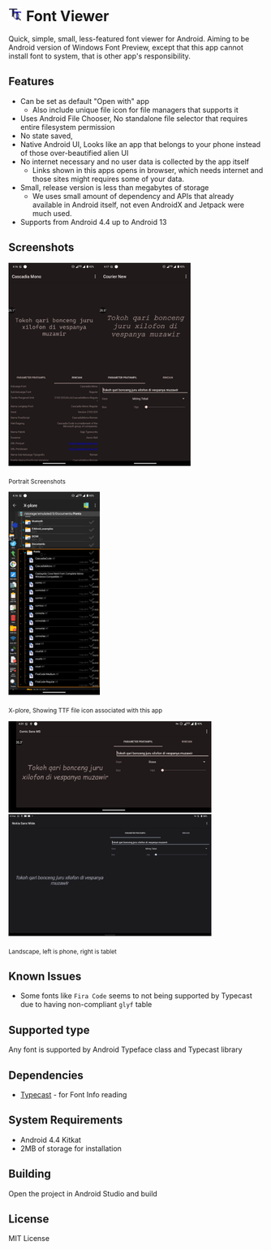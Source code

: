 # <img src="readme/icon.png" alt="Icon" style="height: 1em"> Font Viewer
Quick, simple, small, less-featured font viewer for Android. 
Aiming to be Android version of Windows Font Preview, except that this app cannot install font to system, that is other app's responsibility.

## Features
- Can be set as default "Open with" app
  - Also include unique file icon for file managers that supports it
- Uses Android File Chooser, No standalone file selector that requires entire filesystem permission
- No state saved, 
- Native Android UI, Looks like an app that belongs to your phone instead of those over-beautified alien UI
- No internet necessary and no user data is collected by the app itself
   - Links shown in this apps opens in browser, which needs internet and those sites might requires some of your data.
- Small, release version is less than megabytes of storage
   - We uses small amount of dependency and APIs that already available in Android itself, not even AndroidX and Jetpack were much used.
- Supports from Android 4.4 up to Android 13

## Screenshots
<img src="readme/port_1.png" alt="Portrait 1" height="400"><img src="readme/port_2.png" alt="Portrait 2" height="400">

<sub>Portrait Screenshots</sub>

<img src="readme/icon_support.png" alt="Support for Icon" height="400">

<sub>X-plore, Showing TTF file icon associated with this app</sub>

<img src="readme/land_1.png" alt="Landscape" width="400"><img src="readme/tablet_land.png" alt="Tablet Landscape" width="400">

<sub>Landscape, left is phone, right is tablet</sub>

## Known Issues
- Some fonts like `Fira Code` seems to not being supported by Typecast due to having non-compliant `glyf` table

## Supported type
Any font is supported by Android Typeface class and Typecast library

## Dependencies
- [Typecast](https://github.com/dcsch/typecast) - for Font Info reading

## System Requirements
- Android 4.4 Kitkat
- 2MB of storage for installation

## Building
Open the project in Android Studio and build

## License
MIT License